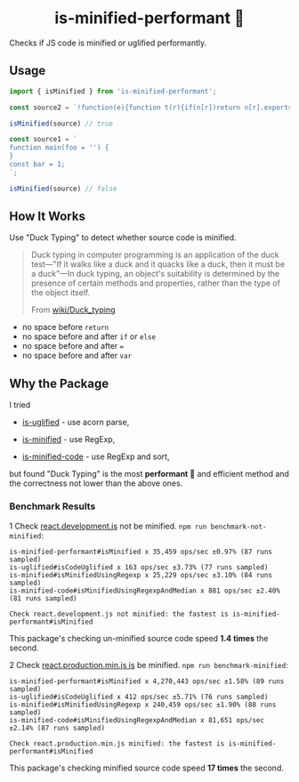 <h1 align="center">is-minified-performant 🚀</h1>

Checks if JS code is minified or uglified performantly.

## Usage

```javascript
import { isMinified } from 'is-minified-performant';
```

```javascript
const source2 = `!function(e){function t(r){if(n[r])return n[r].exports;for(var i=[],o=0;o<256;++o)i[o]=(o+256).toString(16).substr(1);e.exports=r}};`;

isMinified(source) // true
```

```javascript
const source1 = `
function main(foo = '') {
}
const bar = 1;
`;

isMinified(source) // false
```

## How It Works

Use "Duck Typing" to detect whether source code is minified.

> Duck typing in computer programming is an application of the duck test—"If it walks like a duck and it quacks like a duck, then it must be a duck"—In duck typing, an object's suitability is determined by the presence of certain methods and properties, rather than the type of the object itself.
>
> From [wiki/Duck_typing](https://en.wikipedia.org/wiki/Duck_typing)

- no space before `return`
- no space before and after `if` or `else`
- no space before and after `=`
- no space before and after `var`

## Why the Package

I tried

- [is-uglified](https://github.com/RaoHai/is-uglified) - use acorn parse,

- [is-minified](https://www.npmjs.com/package/is-minified) - use RegExp,

- [is-minified-code](https://www.npmjs.com/package/is-minified-code) - use RegExp and sort,

but found "Duck Typing" is the most **performant 🚀** and efficient method and the correctness not lower than the above ones.

### Benchmark Results

1 Check  [react.development.js](https://unpkg.com/react@17.0.2/umd/react.development.js) not be minified. `npm run benchmark-not-minified`:

```
is-minified-performant#isMinified x 35,459 ops/sec ±0.97% (87 runs sampled)
is-uglified#isCodeUglified x 163 ops/sec ±3.73% (77 runs sampled)
is-minified#isMinifiedUsingRegexp x 25,229 ops/sec ±3.10% (84 runs sampled)
is-minified-code#isMinifiedUsingRegexpAndMedian x 881 ops/sec ±2.40% (81 runs sampled)

Check react.development.js not minified: the fastest is is-minified-performant#isMinified
```

This package's checking un-minified source code speed **1.4 times** the second.

2 Check  [react.production.min.js is](https://unpkg.com/react@17.0.2/umd/react.production.min.js) be minified. `npm run benchmark-minified`:

```
is-minified-performant#isMinified x 4,270,443 ops/sec ±1.58% (89 runs sampled)
is-uglified#isCodeUglified x 412 ops/sec ±5.71% (76 runs sampled)
is-minified#isMinifiedUsingRegexp x 240,459 ops/sec ±1.90% (88 runs sampled)
is-minified-code#isMinifiedUsingRegexpAndMedian x 81,651 ops/sec ±2.14% (87 runs sampled)

Check react.production.min.js minified: the fastest is is-minified-performant#isMinified
```

This package's checking minified source code speed **17 times** the second.
